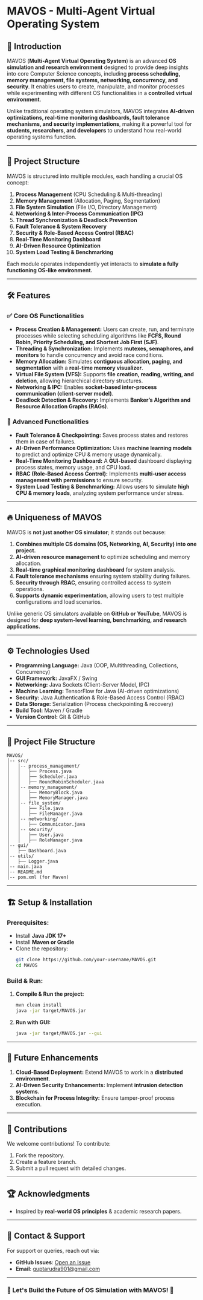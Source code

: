 # MAVOS - Multi-Agent Virtual Operating System

## 📌 Introduction
MAVOS (**Multi-Agent Virtual Operating System**) is an advanced **OS simulation and research environment** designed to provide deep insights into core Computer Science concepts, including **process scheduling, memory management, file systems, networking, concurrency, and security**. It enables users to create, manipulate, and monitor processes while experimenting with different OS functionalities in a **controlled virtual environment**.

Unlike traditional operating system simulators, MAVOS integrates **AI-driven optimizations, real-time monitoring dashboards, fault tolerance mechanisms, and security implementations**, making it a powerful tool for **students, researchers, and developers** to understand how real-world operating systems function.

---

## 📜 Project Structure
MAVOS is structured into multiple modules, each handling a crucial OS concept:

1. **Process Management** (CPU Scheduling & Multi-threading)
2. **Memory Management** (Allocation, Paging, Segmentation)
3. **File System Simulation** (File I/O, Directory Management)
4. **Networking & Inter-Process Communication (IPC)**
5. **Thread Synchronization & Deadlock Prevention**
6. **Fault Tolerance & System Recovery**
7. **Security & Role-Based Access Control (RBAC)**
8. **Real-Time Monitoring Dashboard**
9. **AI-Driven Resource Optimization**
10. **System Load Testing & Benchmarking**

Each module operates independently yet interacts to **simulate a fully functioning OS-like environment.**

---

## 🛠 Features
### ✅ **Core OS Functionalities**
- **Process Creation & Management:** Users can create, run, and terminate processes while selecting scheduling algorithms like **FCFS, Round Robin, Priority Scheduling, and Shortest Job First (SJF)**.
- **Threading & Synchronization:** Implements **mutexes, semaphores, and monitors** to handle concurrency and avoid race conditions.
- **Memory Allocation:** Simulates **contiguous allocation, paging, and segmentation** with a **real-time memory visualizer**.
- **Virtual File System (VFS):** Supports **file creation, reading, writing, and deletion**, allowing hierarchical directory structures.
- **Networking & IPC:** Enables **socket-based inter-process communication (client-server model)**.
- **Deadlock Detection & Recovery:** Implements **Banker’s Algorithm and Resource Allocation Graphs (RAGs)**.

### 🚀 **Advanced Functionalities**
- **Fault Tolerance & Checkpointing:** Saves process states and restores them in case of failures.
- **AI-Driven Performance Optimization:** Uses **machine learning models** to predict and optimize CPU & memory usage dynamically.
- **Real-Time Monitoring Dashboard:** A **GUI-based** dashboard displaying process states, memory usage, and CPU load.
- **RBAC (Role-Based Access Control):** Implements **multi-user access management with permissions** to ensure security.
- **System Load Testing & Benchmarking:** Allows users to simulate **high CPU & memory loads**, analyzing system performance under stress.

---

## 🔥 Uniqueness of MAVOS
MAVOS is **not just another OS simulator**; it stands out because:
1. **Combines multiple CS domains (OS, Networking, AI, Security) into one project.**
2. **AI-driven resource management** to optimize scheduling and memory allocation.
3. **Real-time graphical monitoring dashboard** for system analysis.
4. **Fault tolerance mechanisms** ensuring system stability during failures.
5. **Security through RBAC**, ensuring controlled access to system operations.
6. **Supports dynamic experimentation**, allowing users to test multiple configurations and load scenarios.

Unlike generic OS simulators available on **GitHub or YouTube**, MAVOS is designed for **deep system-level learning, benchmarking, and research applications.**

---

## ⚙️ Technologies Used
- **Programming Language:** Java (OOP, Multithreading, Collections, Concurrency)
- **GUI Framework:** JavaFX / Swing
- **Networking:** Java Sockets (Client-Server Model, IPC)
- **Machine Learning:** TensorFlow for Java (AI-driven optimizations)
- **Security:** Java Authentication & Role-Based Access Control (RBAC)
- **Data Storage:** Serialization (Process checkpointing & recovery)
- **Build Tool:** Maven / Gradle
- **Version Control:** Git & GitHub

---

## 📂 Project File Structure
```
MAVOS/
│-- src/
│   │-- process_management/
│   │   ├── Process.java
│   │   ├── Scheduler.java
│   │   ├── RoundRobinScheduler.java
│   │-- memory_management/
│   │   ├── MemoryBlock.java
│   │   ├── MemoryManager.java
│   │-- file_system/
│   │   ├── File.java
│   │   ├── FileManager.java
│   │-- networking/
│   │   ├── Communicator.java
│   │-- security/
│   │   ├── User.java
│   │   ├── RoleManager.java
│-- gui/
│   ├── Dashboard.java
│-- utils/
│   ├── Logger.java
│-- main.java
│-- README.md
│-- pom.xml (for Maven)
```

---

## 🏗️ Setup & Installation
### Prerequisites:
- Install **Java JDK 17+**
- Install **Maven or Gradle**
- Clone the repository:
  ```sh
  git clone https://github.com/your-username/MAVOS.git
  cd MAVOS
  ```

### Build & Run:
1. **Compile & Run the project:**
   ```sh
   mvn clean install
   java -jar target/MAVOS.jar
   ```
2. **Run with GUI:**
   ```sh
   java -jar target/MAVOS.jar --gui
   ```

---

## 🎯 Future Enhancements
1. **Cloud-Based Deployment:** Extend MAVOS to work in a **distributed environment**.
2. **AI-Driven Security Enhancements:** Implement **intrusion detection systems**.
3. **Blockchain for Process Integrity:** Ensure tamper-proof process execution.

---

## 🤝 Contributions
We welcome contributions! To contribute:
1. Fork the repository.
2. Create a feature branch.
3. Submit a pull request with detailed changes.

---

## 🏆 Acknowledgments
- Inspired by **real-world OS principles** & academic research papers.

---

## 📩 Contact & Support
For support or queries, reach out via:
- **GitHub Issues**: [Open an Issue](https://github.com/Rudragupta-1/MAVOS/issues)
- **Email**: guptarudra901@gmail.com

---

### 📢 Let's Build the Future of OS Simulation with MAVOS! 🚀

